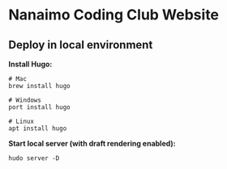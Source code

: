 # Nanaimo Coding Club Website

## Deploy in local environment

**Install Hugo:**
```
# Mac
brew install hugo

# Windows
port install hugo

# Linux
apt install hugo
```

**Start local server (with draft rendering enabled):**
```
hudo server -D
```
